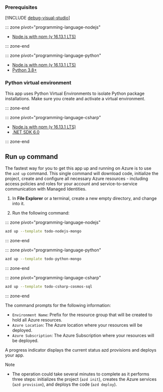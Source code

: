 
### Prerequisites

[!INCLUDE [debug-visual-studio](azd-install.md)]

::: zone pivot="programming-language-nodejs"
- [Node.js with npm (v 16.13.1 LTS)](https://nodejs.org/)

::: zone-end

::: zone pivot="programming-language-python"
- [Node.js with npm (v 16.13.1 LTS)](https://nodejs.org/)
- [Python 3.8+](https://www.python.org/downloads/)

### Python virtual environment

This app uses Python Virtual Environments to isolate Python package installations. Make sure you create and activate a virtual environment.

::: zone-end

::: zone pivot="programming-language-csharp"
- [Node.js with npm (v 16.13.1 LTS)](https://nodejs.org/)
- [.NET SDK 6.0](https://dotnet.microsoft.com/en-us/download/dotnet/6.0)

::: zone-end

## Run `up` command

The fastest way for you to get this app up and running on Azure is to use the `azd up` command. This single command will download code, initialize the project, create and configure all necessary Azure resources - including access policies and roles for your account and service-to-service communication with Managed Identities.

1. In **File Explorer** or a terminal, create a new empty directory, and change into it.

1. Run the following command:

::: zone pivot="programming-language-nodejs"

```bash
azd up --template todo-nodejs-mongo
```

::: zone-end

::: zone pivot="programming-language-python"

```bash
azd up --template todo-python-mongo
```

::: zone-end

::: zone pivot="programming-language-csharp"

```bash
azd up --template todo-csharp-cosmos-sql
```

::: zone-end

The command prompts for the following information:

- `Environment Name`: Prefix for the resource group that will be created to hold all Azure resources.
- `Azure Location`: The Azure location where your resources will be deployed.
- `Azure Subscription`: The Azure Subscription where your resources will be deployed.

A progress indicator displays the current status azd provisions and deploys your app.

> [!NOTE] 
> * The operation could take several minutes to complete as it performs three steps: initializes the project (`azd init`), creates the Azure services (`azd provision`), and deploys the code (`azd deploy`).